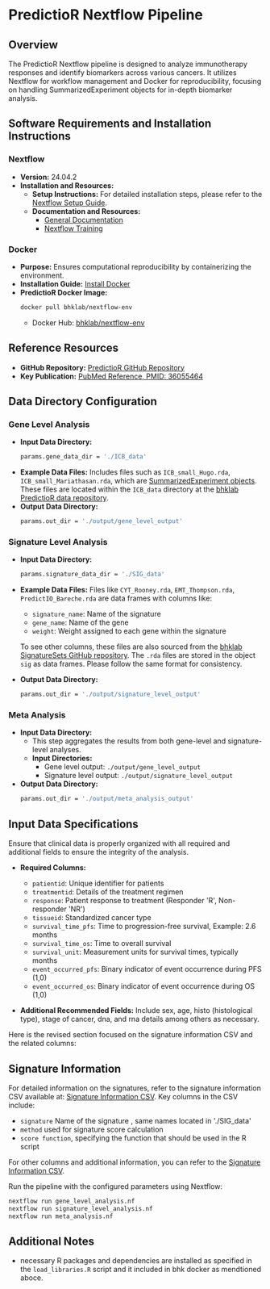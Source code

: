 
# PredictioR Nextflow Pipeline

## Overview
The PredictioR Nextflow pipeline is designed to analyze immunotherapy responses and identify biomarkers across various cancers. It utilizes Nextflow for workflow management and Docker for reproducibility, focusing on handling SummarizedExperiment objects for in-depth biomarker analysis.

## Software Requirements and Installation Instructions

### Nextflow
- **Version:** 24.04.2
- **Installation and Resources:**
  - **Setup Instructions:** For detailed installation steps, please refer to the [Nextflow Setup Guide](https://www.nextflow.io/docs/latest/install.html).
  - **Documentation and Resources:**
    - [General Documentation](https://www.nextflow.io/docs/latest/index.html)
    - [Nextflow Training](https://training.nextflow.io)

### Docker
- **Purpose:** Ensures computational reproducibility by containerizing the environment.
- **Installation Guide:** [Install Docker](https://docs.docker.com/get-docker/)
- **PredictioR Docker Image:**
  ```bash
  docker pull bhklab/nextflow-env
  ```
  - Docker Hub: [bhklab/nextflow-env](https://hub.docker.com/r/bhklab/nextflow-env)

## Reference Resources
- **GitHub Repository:** [PredictioR GitHub Repository](https://github.com/bhklab/PredictioR)
- **Key Publication:** [PubMed Reference, PMID: 36055464](https://pubmed.ncbi.nlm.nih.gov/36055464/)

## Data Directory Configuration

### Gene Level Analysis
- **Input Data Directory:**
  ```bash
  params.gene_data_dir = './ICB_data'
  ```
- **Example Data Files:** Includes files such as `ICB_small_Hugo.rda`, `ICB_small_Mariathasan.rda`, which are [SummarizedExperiment objects](https://bioconductor.org/packages/devel/bioc/vignettes/SummarizedExperiment/inst/doc/SummarizedExperiment.html). These files are located within the `ICB_data` directory at the [bhklab PredictioR data repository](https://github.com/bhklab/PredictioR/tree/main/data).
- **Output Data Directory:**
  ```bash
  params.out_dir = './output/gene_level_output'
  ```

### Signature Level Analysis
- **Input Data Directory:**
  ```bash
  params.signature_data_dir = './SIG_data'
  ```
- **Example Data Files:** Files like `CYT_Rooney.rda`, `EMT_Thompson.rda`, `PredictIO_Bareche.rda` are data frames with columns like:
  - `signature_name`: Name of the signature
  - `gene_name`: Name of the gene
  - `weight`: Weight assigned to each gene within the signature
  
  To see other columns, these files are also sourced from the [bhklab SignatureSets GitHub repository](https://github.com/bhklab/SignatureSets).
  The `.rda` files are stored in the object `sig` as data frames. Please follow the same format for consistency.
  
- **Output Data Directory:**
  ```bash
  params.out_dir = './output/signature_level_output'
  ```

### Meta Analysis
- **Input Data Directory:** 
  - This step aggregates the results from both gene-level and signature-level analyses.
  - **Input Directories:** 
    - Gene level output: `./output/gene_level_output`
    - Signature level output: `./output/signature_level_output`
- **Output Data Directory:**
  ```bash
  params.out_dir = './output/meta_analysis_output'
  ```

## Input Data Specifications
Ensure that clinical data is properly organized with all required and additional fields to ensure the integrity of the analysis.
- **Required Columns:**
  - `patientid`: Unique identifier for patients
  - `treatmentid`: Details of the treatment regimen
  - `response`: Patient response to treatment (Responder 'R', Non-responder 'NR')
  - `tissueid`: Standardized cancer type
  - `survival_time_pfs`: Time to progression-free survival, Example: 2.6 months
  - `survival_time_os`: Time to overall survival
  - `survival_unit`: Measurement units for survival times, typically months
  - `event_occurred_pfs`: Binary indicator of event occurrence during PFS (1,0)
  - `event_occurred_os`: Binary indicator of event occurrence during OS (1,0)

- **Additional Recommended Fields:**
  Include sex, age, histo (histological type), stage of cancer, dna, and rna details among others as necessary.

Here is the revised section focused on the signature information CSV and the related columns:

## Signature Information
For detailed information on the signatures, refer to the signature information CSV available at: [Signature Information CSV](https://github.com/bhklab/SignatureSets/tree/main/data-raw). Key columns in the CSV include:

- `signature`  Name of the signature , same names located in './SIG_data'
- `method` used for signature score calculation
- `score function`, specifying the function that should be used in the R script

For other columns and additional information, you can refer to the [Signature Information CSV](https://github.com/bhklab/SignatureSets/tree/main/data-raw).

Run the pipeline with the configured parameters using Nextflow:
```bash
nextflow run gene_level_analysis.nf
nextflow run signature_level_analysis.nf
nextflow run meta_analysis.nf
```

## Additional Notes
- necessary R packages and dependencies are installed as specified in the `load_libraries.R` script and it included in bhk docker as mendtioned aboce.
